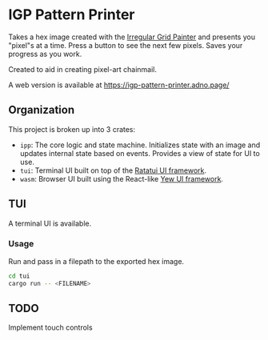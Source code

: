 # IGP Pattern Printer

Takes a hex image created with the [Irregular Grid Painter](https://www.zlosk.com/pgmg/igp/index.html) and presents you "pixel"s at a time. Press a button to see the next few pixels. Saves your progress as you work.

Created to aid in creating pixel-art chainmail.

A web version is available at https://igp-pattern-printer.adno.page/

## Organization

This project is broken up into 3 crates:

* `ipp`: The core logic and state machine. Initializes state with an image and updates internal state based on events. Provides a view of state for UI to use.
* `tui`: Terminal UI built on top of the [Ratatui UI framework](https://ratatui.rs/).
* `wasm`: Browser UI built using the React-like [Yew UI framework](https://yew.rs/).

## TUI

A terminal UI is available.

### Usage

Run and pass in a filepath to the exported hex image.

```sh
cd tui
cargo run -- <FILENAME>
```

## TODO

Implement touch controls
